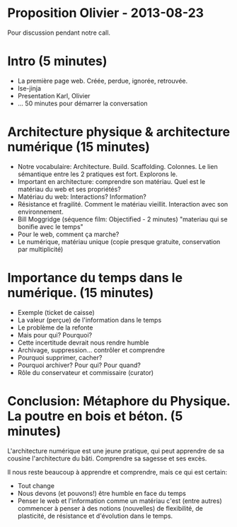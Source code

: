 # Proposition Olivier - 2013-08-23

Pour discussion pendant notre call.

# Intro (5 minutes)

* La première page web. Créée, perdue, ignorée, retrouvée.
* Ise-jinja
* Presentation Karl, Olivier
* … 50 minutes pour démarrer la conversation

# Architecture physique & architecture numérique (15 minutes)

* Notre vocabulaire: Architecture. Build. Scaffolding. Colonnes. 
 Le lien sémantique entre les 2 pratiques est fort. Explorons le.
* Important en architecture: comprendre son matériau. 
 Quel est le matériau du web et ses propriétés?
* Matériau du web: Interactions? Information? 
* Résistance et fragilité. Comment le matériau vieillit. Interaction avec son environnement.
* Bill Moggridge (séquence film: Objectified - 2 minutes) "materiau qui se bonifie avec le temps"
* Pour le web, comment ça marche? 
* Le numérique, matériau unique (copie presque gratuite, conservation par multiplicité) 

# Importance du temps dans le numérique. (15 minutes)

* Exemple (ticket de caisse)
* La valeur (perçue) de l'information dans le temps
* Le problème de la refonte
* Mais pour qui? Pourquoi? 
* Cette incertitude devrait nous rendre humble
* Archivage, suppression… contrôler et comprendre
* Pourquoi supprimer, cacher?
* Pourquoi archiver? Pour qui? Pour quand?
* Rôle du conservateur et commissaire (curator)


# Conclusion: Métaphore du Physique. La poutre en bois et béton. (5 minutes)

L'architecture numérique est une jeune pratique, qui peut apprendre de sa cousine l'architecture du bâti. Comprendre sa sagesse et ses excès. 

Il nous reste beaucoup à apprendre et comprendre, mais ce qui est certain:

* Tout change 
* Nous devons (et pouvons!) être humble en face du temps
* Penser le web et l'information comme un matériau c'est (entre autres) commencer à penser à des notions (nouvelles) de flexibilité, de plasticité, de résistance et d'évolution dans le temps.
